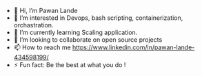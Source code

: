- 👋 Hi, I’m Pawan Lande
- 👀 I’m interested in Devops, bash scripting, containerization, orchastration.
- 🌱 I’m currently learning Scaling application.
- 💞️ I’m looking to collaborate on open source projects
- 📫 How to reach me https://www.linkedin.com/in/pawan-lande-434598199/ 
- ⚡ Fun fact: Be the best at what you do !

<!---
pawanlande135/pawanlande135 is a ✨ special ✨ repository because its `README.md` (this file) appears on your GitHub profile.
You can click the Preview link to take a look at your changes.
--->
